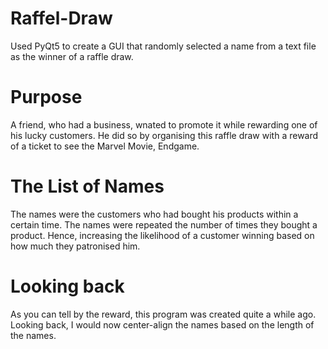 # Raffel-Draw
Used PyQt5 to create a GUI that randomly selected a name from a text file as the winner of a raffle draw.


# Purpose
A friend, who had a business, wnated to promote it while rewarding one of his lucky customers. He did so by 
organising this raffle draw with a reward of a ticket to see the Marvel Movie, Endgame.

# The List of Names
The names were the customers who had bought his products within a certain time. The names were repeated the
number of times they bought a product. Hence, increasing the likelihood of a customer winning based on
how much they patronised him.

# Looking back
As you can tell by the reward, this program was created quite a while ago. Looking back, I would now 
center-align the names based on the length of the names.
